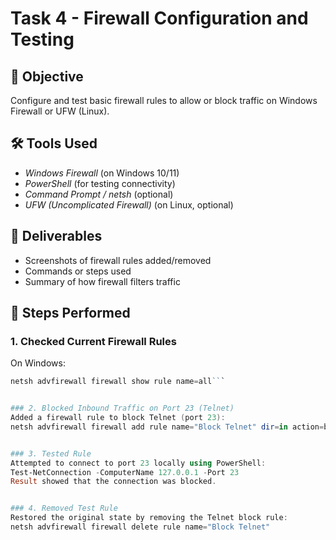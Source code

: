 # Task 4 - Firewall Configuration and Testing

## 📌 Objective
Configure and test basic firewall rules to allow or block traffic on Windows Firewall or UFW (Linux).

## 🛠 Tools Used
- *Windows Firewall* (on Windows 10/11)
- *PowerShell* (for testing connectivity)
- *Command Prompt / netsh* (optional)
- *UFW (Uncomplicated Firewall)* (on Linux, optional)

## 📂 Deliverables
- Screenshots of firewall rules added/removed
- Commands or steps used
- Summary of how firewall filters traffic


## 🔹 Steps Performed

### 1. Checked Current Firewall Rules
On Windows:
```powershell
netsh advfirewall firewall show rule name=all```


### 2. Blocked Inbound Traffic on Port 23 (Telnet)
Added a firewall rule to block Telnet (port 23):
netsh advfirewall firewall add rule name="Block Telnet" dir=in action=block protocol=TCP localport=23


### 3. Tested Rule
Attempted to connect to port 23 locally using PowerShell:
Test-NetConnection -ComputerName 127.0.0.1 -Port 23
Result showed that the connection was blocked.


### 4. Removed Test Rule
Restored the original state by removing the Telnet block rule:
netsh advfirewall firewall delete rule name="Block Telnet"